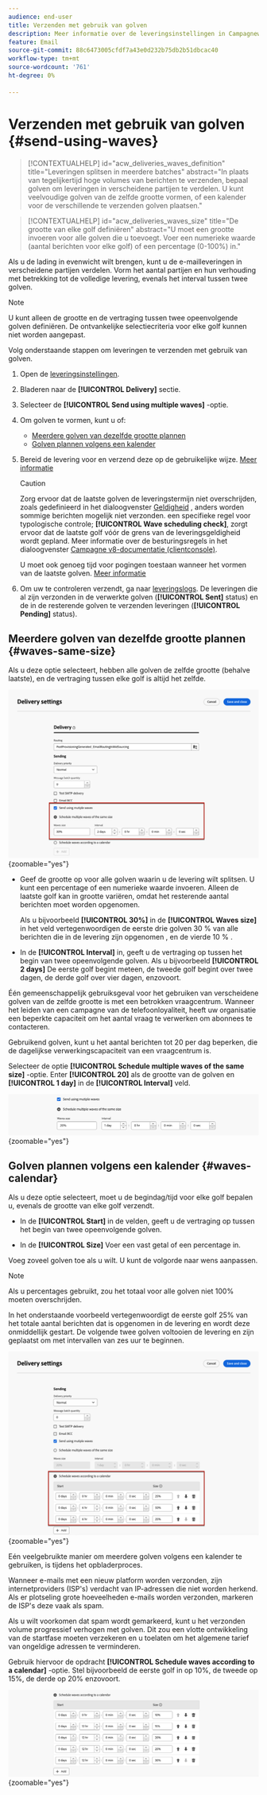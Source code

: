```yaml
---
audience: end-user
title: Verzenden met gebruik van golven
description: Meer informatie over de leveringsinstellingen in Campagneweb
feature: Email
source-git-commit: 88c6473005cfdf7a43e0d232b75db2b51dbcac40
workflow-type: tm+mt
source-wordcount: '761'
ht-degree: 0%

---
```



# Verzenden met gebruik van golven {#send-using-waves}

>[!CONTEXTUALHELP]
>id="acw_deliveries_waves_definition"
>title="Leveringen splitsen in meerdere batches"
>abstract="In plaats van tegelijkertijd hoge volumes van berichten te verzenden, bepaal golven om leveringen in verscheidene partijen te verdelen. U kunt veelvoudige golven van de zelfde grootte vormen, of een kalender voor de verschillende te verzenden golven plaatsen."

>[!CONTEXTUALHELP]
>id="acw_deliveries_waves_size"
>title="De grootte van elke golf definiëren"
>abstract="U moet een grootte invoeren voor alle golven die u toevoegt. Voer een numerieke waarde (aantal berichten voor elke golf) of een percentage (0-100%) in."

Als u de lading in evenwicht wilt brengen, kunt u de e-mailleveringen in verscheidene partijen verdelen. Vorm het aantal partijen en hun verhouding met betrekking tot de volledige levering, evenals het interval tussen twee golven.

>[!NOTE]
>
>U kunt alleen de grootte en de vertraging tussen twee opeenvolgende golven definiëren. De ontvankelijke selectiecriteria voor elke golf kunnen niet worden aangepast.

Volg onderstaande stappen om leveringen te verzenden met gebruik van golven.

1. Open de [leveringsinstellingen](delivery-settings.md#retries).

1. Bladeren naar de **[!UICONTROL Delivery]** sectie.

1. Selecteer de **[!UICONTROL Send using multiple waves]** -optie.

1. Om golven te vormen, kunt u of:

   * [Meerdere golven van dezelfde grootte plannen](#waves-same-size)
   * [Golven plannen volgens een kalender](#waves-calendar)

1. Bereid de levering voor en verzend deze op de gebruikelijke wijze. [Meer informatie](../msg/gs-deliveries.md)

   >[!CAUTION]
   >
   >Zorg ervoor dat de laatste golven de leveringstermijn niet overschrijden, zoals gedefinieerd in het dialoogvenster [Geldigheid](delivery-settings.md#validity) , anders worden sommige berichten mogelijk niet verzonden. een specifieke regel voor typologische controle; **[!UICONTROL Wave scheduling check]**, zorgt ervoor dat de laatste golf vóór de grens van de leveringsgeldigheid wordt gepland. Meer informatie over de besturingsregels in het dialoogvenster [Campagne v8-documentatie (clientconsole)](https://experienceleague.adobe.com/docs/campaign/automation/campaign-optimization/control-rules.html).
   >
   >U moet ook genoeg tijd voor pogingen toestaan wanneer het vormen van de laatste golven. [Meer informatie](delivery-settings.md#retries)

1. Om uw te controleren verzendt, ga naar [leveringslogs](../monitor/delivery-logs.md). De leveringen die al zijn verzonden in de verwerkte golven (**[!UICONTROL Sent]** status) en de in de resterende golven te verzenden leveringen (**[!UICONTROL Pending]** status).

## Meerdere golven van dezelfde grootte plannen {#waves-same-size}

Als u deze optie selecteert, hebben alle golven de zelfde grootte (behalve laatste), en de vertraging tussen elke golf is altijd het zelfde.

![](assets/waves-same-size.png){zoomable=&quot;yes&quot;}

* Geef de grootte op voor alle golven waarin u de levering wilt splitsen. U kunt een percentage of een numerieke waarde invoeren. Alleen de laatste golf kan in grootte variëren, omdat het resterende aantal berichten moet worden opgenomen.

  Als u bijvoorbeeld **[!UICONTROL 30%]** in de **[!UICONTROL Waves size]** in het veld vertegenwoordigen de eerste drie golven 30 % van alle berichten die in de levering zijn opgenomen , en de vierde 10 % .

* In de **[!UICONTROL Interval]** in, geeft u de vertraging op tussen het begin van twee opeenvolgende golven. Als u bijvoorbeeld **[!UICONTROL 2 days]** De eerste golf begint meteen, de tweede golf begint over twee dagen, de derde golf over vier dagen, enzovoort.

Één gemeenschappelijk gebruiksgeval voor het gebruiken van verscheidene golven van de zelfde grootte is met een betrokken vraagcentrum. Wanneer het leiden van een campagne van de telefoonloyaliteit, heeft uw organisatie een beperkte capaciteit om het aantal vraag te verwerken om abonnees te contacteren.

Gebruikend golven, kunt u het aantal berichten tot 20 per dag beperken, die de dagelijkse verwerkingscapaciteit van een vraagcentrum is.

Selecteer de optie **[!UICONTROL Schedule multiple waves of the same size]** -optie. Enter **[!UICONTROL 20]** als de grootte van de golven en **[!UICONTROL 1 day]** in de **[!UICONTROL Interval]** veld.

![](assets/waves-call-center.png){zoomable=&quot;yes&quot;}

## Golven plannen volgens een kalender {#waves-calendar}

Als u deze optie selecteert, moet u de begindag/tijd voor elke golf bepalen u, evenals de grootte van elke golf verzendt.

* In de **[!UICONTROL Start]** in de velden, geeft u de vertraging op tussen het begin van twee opeenvolgende golven.

* In de **[!UICONTROL Size]** Voer een vast getal of een percentage in.

Voeg zoveel golven toe als u wilt. U kunt de volgorde naar wens aanpassen.

>[!NOTE]
>
>Als u percentages gebruikt, zou het totaal voor alle golven niet 100% moeten overschrijden.

In het onderstaande voorbeeld vertegenwoordigt de eerste golf 25% van het totale aantal berichten dat is opgenomen in de levering en wordt deze onmiddellijk gestart. De volgende twee golven voltooien de levering en zijn geplaatst om met intervallen van zes uur te beginnen.

![](assets/waves-calendar.png){zoomable=&quot;yes&quot;}

Eén veelgebruikte manier om meerdere golven volgens een kalender te gebruiken, is tijdens het opbladerproces.

Wanneer e-mails met een nieuw platform worden verzonden, zijn internetproviders (ISP&#39;s) verdacht van IP-adressen die niet worden herkend. Als er plotseling grote hoeveelheden e-mails worden verzonden, markeren de ISP&#39;s deze vaak als spam.

Als u wilt voorkomen dat spam wordt gemarkeerd, kunt u het verzonden volume progressief verhogen met golven. Dit zou een vlotte ontwikkeling van de startfase moeten verzekeren en u toelaten om het algemene tarief van ongeldige adressen te verminderen.

Gebruik hiervoor de opdracht **[!UICONTROL Schedule waves according to a calendar]** -optie. Stel bijvoorbeeld de eerste golf in op 10%, de tweede op 15%, de derde op 20% enzovoort.

![](assets/waves-ramp-up.png){zoomable=&quot;yes&quot;}



